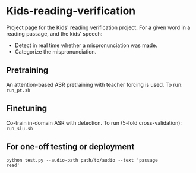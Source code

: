 # Kids-reading-verification

Project page for the Kids' reading verification project. For a given word in a reading passage, and the kids’ speech:
* Detect in real time whether a mispronunciation was made.
* Categorize the mispronunciation.

## Pretraining
An attention-based ASR pretraining with teacher forcing is used. To run:
<code>run_pt.sh</code>

## Finetuning
Co-train in-domain ASR with detection. To run (5-fold cross-validation):
<code>run_slu.sh</code>

## For one-off testing or deployment
<code>python test.py --audio-path path/to/audio --text 'passage read'</code>
